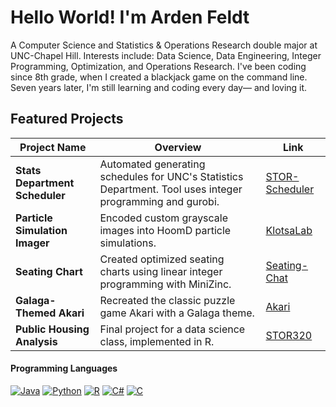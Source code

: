 # Hello World! I'm Arden Feldt
A Computer Science and Statistics & Operations Research double major at UNC-Chapel Hill.
Interests include: Data Science, Data Engineering, Integer Programming, Optimization, and Operations Research.
I've been coding since 8th grade, when I created a blackjack game on the command line. Seven years later, I'm still learning and coding every day— and loving it.

## Featured Projects

| Project Name                        | Overview                                                                          | Link                                                                 |
|-------------------------------------|------------------------------------------------------------------------------------|----------------------------------------------------------------------|
| **Stats Department Scheduler**      | Automated generating schedules for UNC's Statistics Department. Tool uses integer programming and gurobi.                   | [STOR-Scheduler](https://github.com/Arden-Feldt/STOR-Scheduler)               |
| **Particle Simulation Imager** | Encoded custom grayscale images into HoomD particle simulations.                   | [KlotsaLab](https://github.com/Arden-Feldt/KlotsaLab)                    |
| **Seating Chart**                   | Created optimized seating charts using linear integer programming with MiniZinc.  | [Seating-Chat](https://github.com/Arden-Feldt/Seating-Chart)                |
| **Galaga-Themed Akari**             | Recreated the classic puzzle game Akari with a Galaga theme.         | [Akari](https://github.com/Arden-Feldt/Galaga-Themed-Akari)          |
| **Public Housing Analysis**         | Final project for a data science class, implemented in R.                          | [STOR320](https://github.com/Arden-Feldt/STOR320)                      |




#### Programming Languages
[![Java](https://img.shields.io/badge/Java-%23ED8B00.svg?logo=openjdk&logoColor=white)](#)
[![Python](https://img.shields.io/badge/Python-3776AB?logo=python&logoColor=fff)](#)
[![R](https://img.shields.io/badge/R-%23276DC3.svg?logo=r&logoColor=white)](#)
[![C#](https://custom-icon-badges.demolab.com/badge/C%23-%23239120.svg?logo=cshrp&logoColor=white)](#)
[![C](https://img.shields.io/badge/C-00599C?logo=c&logoColor=white)](#)

<!--

[![Unity](https://img.shields.io/badge/Unity-%23000000.svg?logo=unity&logoColor=white)](#)
[![LinkedIn](https://img.shields.io/badge/Linkedin-%230077B5.svg?logo=linkedin&logoColor=white)](#)
[![LinkedIn](https://img.shields.io/badge/LinkedIn-0A66C2?logo=linkedin&logoColor=fff)](#)

-->
